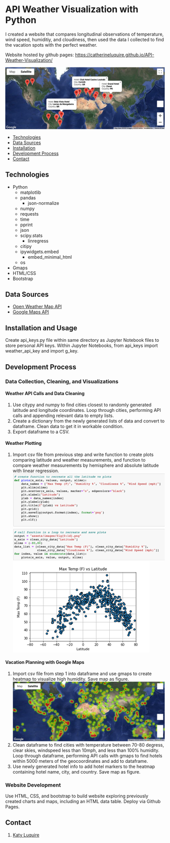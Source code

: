 # API Weather Visualization with Python

I created a website that compares longitudinal observations of temperature, wind speed, humiditiy, and cloudiness, then used the data I collected to find the vacation spots with the perfect weather. 

Website hosted by github pages:
https://catherineluquire.github.io/API-Weather-Visualization/

![Hotel Map](assets/images/hotel_map.png)

* [Technologies](#technologies)
* [Data Sources](#data-sources)
* [Installation](#installation-and-usage)
* [Development Process](#development-process)
* [Contact](#contact)

## Technologies
* Python
  * matplotlib
  * pandas
    * json-normalize
  * numpy
  * requests
  * time
  * pprint
  * json
  * scipy.stats 
    * linregress
  * citipy
  * ipywidgets.embed 
    * embed_minimal_html
  * os
 * Gmaps
 * HTML/CSS
  * Bootstrap
 

## Data Sources
* [Open Weather Map API](https://openweathermap.org/api)
* [Google Maps API](https://cloud.google.com/maps-platform/?utm_source=google&utm_medium=cpc&utm_campaign=FY18-Q2-global-demandgen-paidsearchonnetworkhouseads-cs-maps_contactsal_saf&utm_content=text-ad-none-none-DEV_c-CRE_460848633595-ADGP_Hybrid%20%7C%20AW%20SEM%20%7C%20BKWS%20~%20Google%20Maps%20API-KWID_43700035216023635-kwd-382406281820-userloc_9010328&utm_term=KW_%2Bgmap%20%2Bapi-ST_%2Bgmap%20%2Bapi&gclid=Cj0KCQiA5bz-BRD-ARIsABjT4ngcyoJ_2wiBRHuxe8cR-4hGtpREQNV74rXv8z3BsAfySa_Wr1-fZRoaApR5EALw_wcB)

## Installation and Usage
Create api_keys.py file within same directory as Jupyter Notebook files to store personal API keys. Within Jupyter Notebooks, from  api_keys import weather_api_key and import g_key.

## Development Process
### Data Collection, Cleaning, and Visualizations
#### Weather API Calls and Data Cleaning
1. Use citypy and numpy to find cities closest to randomly generated latitude and longitude coordinates. Loop through cities, performing API calls and appending relevant data to empty lists.
2. Create a dictionary from the newly generated lists of data and convert to dataframe. Clean data to get it in workable condition.
3. Export dataframe to a CSV.

#### Weather Plotting
1. Import csv file from previous step and write function to create plots comparing latitude and weather measurements, and function to compare weather measurements by hemisphere and absolute latitude with linear regression.
![Plot Function](assets/images/plot_function.png)
![Temperature Plot](assets/images/fig0.png)


#### Vacation Planning with Google Maps
1. Import csv file from step 1 into dataframe and use gmaps to create heatmap to visualize high humidity. Save map as figure. 
![Humidity Heat Map](assets/images/heatmap.png)
2. Clean dataframe to find cities with temperature between 70-80 degress, clear skies, windspeed less than 10mph, and less than 100% humidity. Loop through dataframe, performing API calls with gmaps to find hotels within 5000 meters of the geocoordinates and add to dataframe.
3. Use newly generated hotel info to add hotel markers to the heatmap containing hotel name, city, and country. Save map as figure. 

### Website Development

Use HTML, CSS, and bootstrap to build website exploring previously created charts and maps, including an HTML data table. Deploy via Github Pages. 


## Contact
1. [Katy Luquire](https://github.com/CatherineLuquire)


